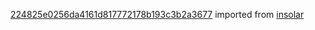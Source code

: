 [224825e0256da4161d817772178b193c3b2a3677](https://github.com/insolar/insolar/commit/224825e0256da4161d817772178b193c3b2a3677) imported from [insolar](https://github.com/insolar/insolar)
